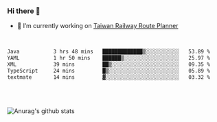 ### Hi there 👋

- 🔭 I’m currently working on [Taiwan Railway Route Planner](https://github.com/Taiwan-Railway-Route-Planner)

<br/>

<!--START_SECTION:waka-->

```txt
Java           3 hrs 48 mins   █████████████▒░░░░░░░░░░░   53.89 %
YAML           1 hr 50 mins    ██████▒░░░░░░░░░░░░░░░░░░   25.97 %
XML            39 mins         ██▒░░░░░░░░░░░░░░░░░░░░░░   09.35 %
TypeScript     24 mins         █▒░░░░░░░░░░░░░░░░░░░░░░░   05.89 %
textmate       14 mins         ▓░░░░░░░░░░░░░░░░░░░░░░░░   03.32 %
```

<!--END_SECTION:waka-->

<br/>
<br/>

![Anurag's github stats](https://github-readme-stats.vercel.app/api?username=DepickereSven&show_icons=true&theme=tokyonight)



<!--
**DepickereSven/DepickereSven** is a ✨ _special_ ✨ repository because its `README.md` (this file) appears on your GitHub profile.

Here are some ideas to get you started:

- 🔭 I’m currently working on ...
- 🌱 I’m currently learning ...
- 👯 I’m looking to collaborate on ...
- 🤔 I’m looking for help with ...
- 💬 Ask me about ...
- 📫 How to reach me: ...
- 😄 Pronouns: ...
- ⚡ Fun fact: ...
-->
